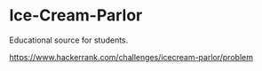 # Ice-Cream-Parlor
Educational source for students.

https://www.hackerrank.com/challenges/icecream-parlor/problem

